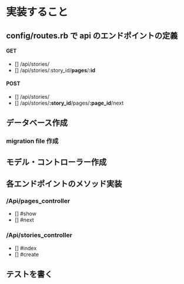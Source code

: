 # 実装すること

## config/routes.rb で api のエンドポイントの定義

#### GET

- [] /api/stories/
- [] /api/stories/:story_id/**pages**/**:id**

#### POST

- [] /api/stories/
- [] /api/stories/**:story_id**/pages/**:page_id**/next

## データベース作成

### migration file 作成

## モデル・コントローラー作成

## 各エンドポイントのメソッド実装

### /Api/pages_controller

- [] #show
- [] #next

### /Api/stories_controller

- [] #index
- [] #create

## テストを書く
